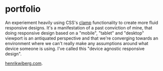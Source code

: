 # portfolio

An experiement heavily using CSS's [clamp](chttps://developer.mozilla.org/en-US/docs/Web/CSS/clamp) functionality to create more fluid responsive designs. It's a manifestation of a past conviction of mine, that doing responsive design based on a "mobile", "tablet" and "desktop" viewport is an antiquated perspective and that we're converging towards an environment where we can't really make any assumptions around what device someone is using. I've called this "device agnostic responsive design".

[henrikwiberg.com](http://www.henrikwiberg.com).
